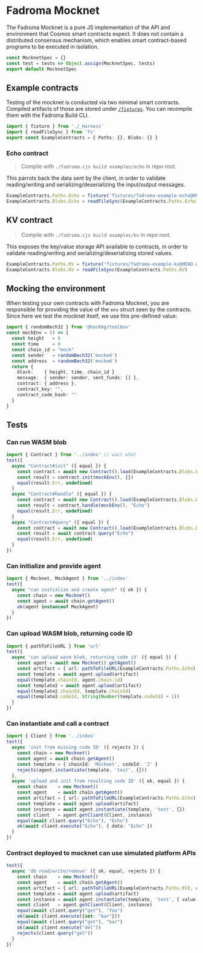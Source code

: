 # Fadroma Mocknet

The Fadroma Mocknet is a pure JS implementation of the
API and environment that Cosmos smart contracts expect.
It does not contain a distributed consensus mechanism,
which enables smart contract-based programs to be executed in isolation.

```typescript
const MocknetSpec = {}
const test = tests => Object.assign(MocknetSpec, tests)
export default MocknetSpec
```

## Example contracts

Testing of the mocknet is conducted via two minimal smart contracts.
Compiled artifacts of those are stored under [`/fixtures`](../fixtures).
You can recompile them with the Fadroma Build CLI.

```typescript
import { fixture } from './_Harness'
import { readFileSync } from 'fs'
export const ExampleContracts = { Paths: {}, Blobs: {} }
```

### Echo contract

> Compile with `./fadroma.cjs build examples/echo` in repo root.

This parrots back the data sent by the client, in order to validate
reading/writing and serializing/deserializing the input/output messages.

```typescript
ExampleContracts.Paths.Echo = fixture('fixtures/fadroma-example-echo@HEAD.wasm')
ExampleContracts.Blobs.Echo = readFileSync(ExampleContracts.Paths.Echo)
```

## KV contract

> Compile with `./fadroma.cjs build examples/kv` in repo root.

This exposes the key/value storage API available to contracts,
in order to validate reading/writing and serializing/deserializing stored values.

```typescript
ExampleContracts.Paths.KV = fixture('fixtures/fadroma-example-kv@HEAD.wasm')
ExampleContracts.Blobs.KV = readFileSync(ExampleContracts.Paths.KV)
```

## Mocking the environment

When testing your own contracts with Fadroma Mocknet, you are responsible
for providing the value of the `env` struct seen by the contracts.
Since here we test the mocknet itself, we use this pre-defined value:

```typescript
import { randomBech32 } from '@hackbg/toolbox'
const mockEnv = () => {
  const height   = 0
  const time     = 0
  const chain_id = "mock"
  const sender   = randomBech32('mocked')
  const address  = randomBech32('mocked')
  return {
    block:    { height, time, chain_id }
    message:  { sender: sender, sent_funds: [] },
    contract: { address },
    contract_key: "",
    contract_code_hash: ""
  }
}
```

## Tests

### Can run WASM blob

```typescript
import { Contract } from '../index' // wait what
test({
  async "Contract#init" ({ equal }) {
    const contract = await new Contract().load(ExampleContracts.Blobs.Echo)
    const result = contract.init(mockEnv(), {})
    equal(result.Err, undefined)
  }
  async "Contract#handle" ({ equal }) {
    const contract = await new Contract().load(ExampleContracts.Blobs.Echo)
    const result = contract.handle(mockEnv(), "Echo")
    equal(result.Err, undefined)
  }
  async "Contract#query" ({ equal }) {
    const contract = await new Contract().load(ExampleContracts.Blobs.Echo)
    const result = await contract.query("Echo")
    equal(result.Err, undefined)
  }
})
```

### Can initialize and provide agent

```typescript
import { Mocknet, MockAgent } from '../index'
test({
  async "can initialize and create agent" ({ ok }) {
    const chain = new Mocknet()
    const agent = await chain.getAgent()
    ok(agent instanceof MockAgent)
  }
})
```

### Can upload WASM blob, returning code ID

```typescript
import { pathToFileURL } from 'url'
test({
  async 'can upload wasm blob, returning code id' ({ equal }) {
    const agent = await new Mocknet().getAgent()
    const artifact = { url: pathToFileURL(ExampleContracts.Paths.Echo) }
    const template = await agent.upload(artifact)
    equal(template.chainId, agent.chain.id)
    const template2 = await agent.upload(artifact)
    equal(template2.chainId, template.chainId)
    equal(template2.codeId, String(Number(template.codeId) + 1))
  }
})
```

### Can instantiate and call a contract

```typescript
import { Client } from '../index'
test({
  async 'init from missing code ID' ({ rejects }) {
    const chain = new Mocknet()
    const agent = await chain.getAgent()
    const template = { chainId: 'Mocknet', codeId: '2' }
    rejects(agent.instantiate(template, 'test', {}))
  },
  async 'upload and init from resulting code ID' ({ ok, equal }) {
    const chain    = new Mocknet()
    const agent    = await chain.getAgent()
    const artifact = { url: pathToFileURL(ExampleContracts.Paths.Echo), codeHash: 'something' }
    const template = await agent.upload(artifact)
    const instance = await agent.instantiate(template, 'test', {})
    const client   = agent.getClient(Client, instance)
    equal(await client.query("Echo"), "Echo")
    ok(await client.execute("Echo"), { data: "Echo" })
  }
})
```

### Contract deployed to mocknet can use simulated platform APIs

```typescript
test({
  async 'db read/write/remove' ({ ok, equal, rejects }) {
    const chain    = new Mocknet()
    const agent    = await chain.getAgent()
    const artifact = { url: pathToFileURL(ExampleContracts.Paths.KV), codeHash: 'something' }
    const template = await agent.upload(artifact)
    const instance = await agent.instantiate(template, 'test', { value: "foo" })
    const client   = agent.getClient(Client, instance)
    equal(await client.query("get"), "foo")
    ok(await client.execute({set: "bar"}))
    equal(await client.query("get"), "bar")
    ok(await client.execute("del"))
    rejects(client.query("get"))
  }
})
```
